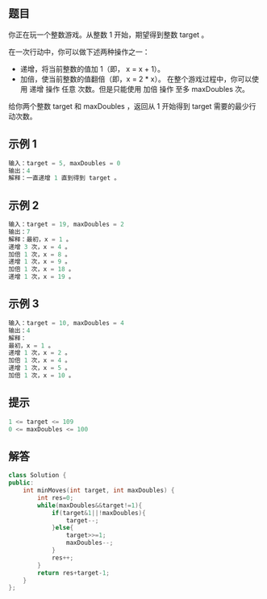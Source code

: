 ## **题目**
你正在玩一个整数游戏。从整数 1 开始，期望得到整数 target 。

在一次行动中，你可以做下述两种操作之一：

- 递增，将当前整数的值加 1（即， x = x + 1）。
- 加倍，使当前整数的值翻倍（即，x = 2 * x）。
在整个游戏过程中，你可以使用 递增 操作 任意 次数。但是只能使用 加倍 操作 至多 maxDoubles 次。

给你两个整数 target 和 maxDoubles ，返回从 1 开始得到 target 需要的最少行动次数。


## **示例 1**
```c++
输入：target = 5, maxDoubles = 0
输出：4
解释：一直递增 1 直到得到 target 。
```

## **示例 2**
```c++
输入：target = 19, maxDoubles = 2
输出：7
解释：最初，x = 1 。
递增 3 次，x = 4 。
加倍 1 次，x = 8 。
递增 1 次，x = 9 。
加倍 1 次，x = 18 。
递增 1 次，x = 19 。
```
## **示例 3**
```c++
输入：target = 10, maxDoubles = 4
输出：4
解释：
最初，x = 1 。 
递增 1 次，x = 2 。 
加倍 1 次，x = 4 。 
递增 1 次，x = 5 。 
加倍 1 次，x = 10 。 
```

## **提示**
```c++
1 <= target <= 109
0 <= maxDoubles <= 100
```

## **解答**
```c++
class Solution {
public:
    int minMoves(int target, int maxDoubles) {
        int res=0;
        while(maxDoubles&&target!=1){
            if(target&1||!maxDoubles){
                target--;
            }else{
                target>>=1;
                maxDoubles--;
            }
            res++;
        }
        return res+target-1;
    }
};
```